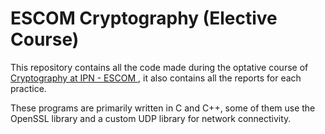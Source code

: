 # ESCOM Cryptography (Elective Course)
This repository contains all the code made during the optative course of [Cryptography at IPN - ESCOM ](http://www.escom.ipn.mx/docs/oferta/uaoISC2009/cryptography.pdf), it also contains all the reports for each practice.

These programs are primarily written in C and C++, some of them use the OpenSSL library and a custom UDP library for network connectivity.

